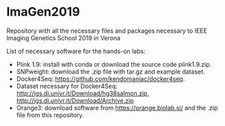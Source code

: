 # ImaGen2019
Repository with all the necessary files and packages necessary to IEEE Imaging Genetics School 2019 in Verona

List of necessary software for the hands-on labs:

- Plink 1.9: install with conda or download the source code plink1.9.zip.
- SNPweight: download the .zip file with tar.gz and example dataset.
- Docker4Seq: https://github.com/kendomaniac/docker4seq.
- Dataset necessary for Docker4Seq: http://igs.di.univr.it/Download/hg38salmon.zip, http://igs.di.univr.it/Download/Archive.zip
- Orange3: download software from https://orange.biolab.si/ and the .zip file from this repository. 

